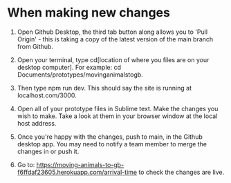 # When making new changes

1. Open Github Desktop, the third tab button along allows you to 'Pull Origin' - this is taking a copy of the latest version of the main branch from Github. 

2. Open your terminal, type cd[location of where you files are on your desktop computer]. For example: cd Documents/prototypes/movinganimalstogb.

3. Then type npm run dev. This should say the site is running at localhost.com/3000.

4. Open all of your prototype files in Sublime text. Make the changes you wish to make. Take a look at them in your browser window at the local host address.

5. Once you're happy with the changes, push to main, in the Github desktop app. You may need to notify a team member to merge the changes in or push it.

6. Go to: https://moving-animals-to-gb-f6ffdaf23605.herokuapp.com/arrival-time to check the changes are live.
